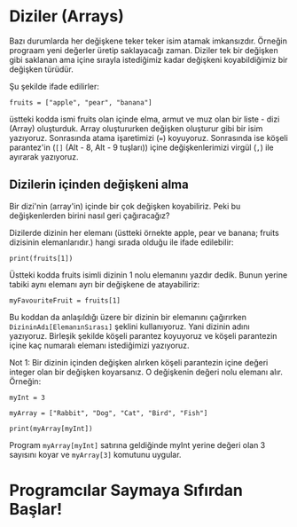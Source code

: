 # Diziler (Arrays)
Bazı durumlarda her değişkene teker teker isim atamak imkansızdır. Örneğin prograam yeni değerler üretip saklayacağı zaman. Diziler tek bir değişken gibi saklanan ama içine sırayla istediğimiz kadar değişkeni koyabildiğimiz bir değişken türüdür.

Şu şekilde ifade edilirler:

`fruits = ["apple", "pear", "banana"]`

üstteki kodda ismi fruits olan içinde elma, armut ve muz olan bir liste - dizi (Array) oluşturduk. Array oluştururken değişken oluşturur gibi bir isim yazıyoruz. Sonrasında atama işaretimizi (`=`) koyuyoruz. Sonrasında ise köşeli parantez'in (`[]` (Alt - 8, Alt - 9 tuşları)) içine değişkenlerimizi virgül (`,`) ile ayırarak yazıyoruz.

## Dizilerin içinden değişkeni alma
Bir dizi'nin (array'in) içinde bir çok değişken koyabiliriz. Peki bu değişkenlerden birini nasıl geri çağıracağız?

Dizilerde dizinin her elemanı (üstteki örnekte apple, pear ve banana; fruits dizisinin elemanlarıdır.) hangi sırada olduğu ile ifade edilebilir:

`print(fruits[1])`

Üstteki kodda fruits isimli dizinin 1 nolu elemanını yazdır dedik. Bunun yerine tabiki aynı elemanı ayrı bir değişkene de atayabiliriz:

`myFavouriteFruit = fruits[1]`

Bu koddan da anlaşıldığı üzere bir dizinin bir elemanını çağırırken `DizininAdı[ElemanınSırası]` şeklini kullanıyoruz. Yani dizinin adını yazıyoruz. Birleşik şekilde köşeli parantez koyuyoruz ve köşeli parantezin içine kaç numaralı elemanı istediğimizi yazıyoruz.

Not 1: Bir dizinin içinden değişken alırken köşeli parantezin içine değeri integer olan bir değişken koyarsanız. O değişkenin değeri nolu elemanı alır. Örneğin:

`myInt = 3`

`myArray = ["Rabbit", "Dog", "Cat", "Bird", "Fish"]`

`print(myArray[myInt])`

Program `myArray[myInt]` satırına geldiğinde myInt yerine değeri olan 3 sayısını koyar ve `myArray[3]` komutunu uygular.

# Programcılar Saymaya Sıfırdan Başlar!
